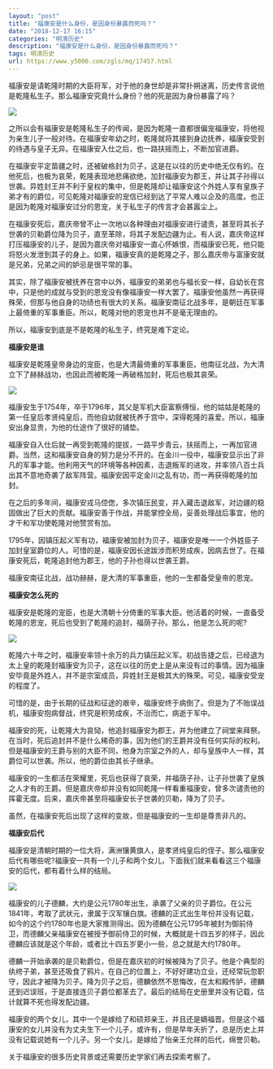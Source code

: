 ```yaml
---
layout: "post"
title: "福康安是什么身份，是因身份暴露而死吗？"
date: "2018-12-17 16:15"
categories: "明清历史"
description: "福康安是什么身份，是因身份暴露而死吗？"
tags: 明清历史
url: https://www.y5000.com/zgls/mq/17457.html
---
```






福康安是请乾隆时期的大臣将军，对于他的身世却是非常扑朔迷离，历史传言说他是乾隆私生子。那么福康安究竟什么身份？他的死是因为身份暴露了吗？

![](https://img.y5000.com/uploads/allimg/170320/8-1F320101624106.jpg)

之所以会有福康安是乾隆私生子的传闻，是因为乾隆一直都很偏宠福康安，将他视为亲生儿子一般对待。在福康安年幼之时，乾隆就将其接到身边抚养，福康安受到的待遇与皇子无异。在福康安入仕之后，也一路扶摇而上，不断加官进爵。

在福康安平定苗疆之时，还被破格封为贝子，这是在以往的历史中绝无仅有的。在他死后，也极为哀荣，乾隆表现地悲痛欲绝，加封福康安为郡王，并让其子孙得以世袭。异姓封王并不利于皇权的集中，但是乾隆却让福康安这个外姓人享有皇族子弟才有的爵位，可见乾隆对福康安的宠信已经到达了平常人难以企及的高度。也正是因为乾隆对福康安过分的恩宠，关于私生子的传言才会甚嚣尘上。

在福康安死后，嘉庆帝曾不止一次地以各种理由对福康安进行谴责，甚至将其长子世袭的贝勒爵位降为贝子，直至革除，将其子发配边疆为止。有人说，嘉庆帝这样打压福康安的儿子，是因为嘉庆帝对福康安一直心怀嫉恨，而福康安已死，他只能将怒火发泄到其子的身上。如果，福康安真的是乾隆之子，那么嘉庆帝与富康安就是兄弟，兄弟之间的妒忌是很平常的事。

其实，除了福康安被抚养在宫中以外，福康安的弟弟也与福长安一样，自幼长在宫中，只是他的成就与受到的恩宠没有像福康安一样大罢了。福康安他虽然一再获得殊荣，但那与他自身的功绩也有很大的关系。福康安南征北战多年，是朝廷在军事上最倚重的军事重臣。所以，乾隆对他的恩宠也并不是毫无理由的。

所以，福康安到底是不是乾隆的私生子，终究是难下定论。

**福康安是谁**

福康安是乾隆皇帝身边的宠臣，也是大清最倚重的军事重臣。他南征北战，为大清立下了赫赫战功，也因此而被乾隆一再破格加封，死后也极其哀荣。

![](https://img.y5000.com/uploads/allimg/170320/8-1F3201016335D.jpg)

福康安生于1754年，卒于1796年，其父是军机大臣富察傅恒，他的姑姑是乾隆的第一任皇后孝贤纯皇后，而他自幼就被抚养于宫中，深得乾隆的喜爱。所以，福康安出身显贵，为他的仕途作了很好的铺垫。

福康安自入仕后就一再受到乾隆的提拔，一路平步青云，扶摇而上，一再加官进爵。当然，这和福康安自身的努力是分不开的。在金川一役中，福康安显示出了非凡的军事才能。他利用天气的环境等各种因素，击退叛军的进攻，并率领八百士兵出其不意地奇袭了敌军阵营。福康安因平定金川之乱有功，而一再获得乾隆的加封。

在之后的多年间，福康安戎马倥偬，多次镇压民变，并入藏击退敌军，对边疆的稳固做出了巨大的贡献。福康安善于作战，并能掌控全局，妥善处理战后事宜，他的才干和军功使乾隆对他赞赏有加。

1795年，因镇压起义军有功，福康安被加封为贝子，福康安是唯一一个外姓臣子加封皇室爵位的人。可惜的是，福康安因长途跋涉而积劳成疾，因病去世了。在福康安死后，乾隆追封他为郡王，他的子孙也得以世袭王爵。

福康安南征北战，战功赫赫，是大清的军事重臣，他的一生都备受皇帝的恩宠。

**福康安怎么死的**

福康安是乾隆的宠臣，也是大清朝十分倚重的军事大臣。他活着的时候，一直备受乾隆的恩宠，死后也受到了乾隆的追封，福荫子孙。那么，他是怎么死的呢?

![](https://img.y5000.com/uploads/allimg/170320/8-1F3201016445W.jpg)

乾隆六十年之时，福康安率领十余万的兵力镇压起义军。初战告捷之后，已经退为太上皇的乾隆封福康安为贝子，这在以往的历史上是从来没有过的事情。因为福康安毕竟是外姓人，并不是宗室成员，异姓封王是极其大的殊荣。可见，福康安受宠的程度了。

可惜的是，由于长期的征战和征途的艰辛，福康安终于病倒了。但是为了不贻误战机，福康安抱病督战，终究是积劳成疾，不治而亡，病逝于军中。

福康安的死，让乾隆大为哀恸，他追封福康安为郡王，并为他建立了祠堂来拜祭。在当时，死后追封并不是什么稀奇的事，因为他们的王爵并没有任何实际的权利。但是福康安的王爵与别的大臣不同，他身为宗室之外的人，却与皇族中人一样，其爵位可以世袭。所以，他的爵位由其长子继承。

福康安的一生都活在荣耀里，死后也获得了哀荣，并福荫子孙，让子孙世袭了皇族之人才有的王爵。但是嘉庆帝却并没有如同乾隆一样看重福康安，曾多次谴责他的挥霍无度。后来，嘉庆帝甚至将福康安长子世袭的贝勒，降为了贝子。

虽然，在福康安死后出现了这样的变故，但是福康安的一生却是尊贵非凡的。

**福康安后代**

福康安是清朝时期的一位大将，满洲镶黄旗人，是孝贤纯皇后的侄子。那么福康安后代有哪些呢?福康安一共有一个儿子和两个女儿，下面我们就来看看这三个福康安的后代，都有着什么样的结局。

![](https://img.y5000.com/uploads/allimg/170320/8-1F320101A3L5.jpg)

福康安的儿子德麟，大约是公元1780年出生，承袭了父亲的贝子爵位。在公元1841年，考取了武状元，隶属于汉军镶白旗。德麟的正式出生年份并没有记载，如今的这个约1780年也是大家推测得出。因为德麟在公元1795年被封为御前侍卫，而德麟父亲福康安在被授予御前侍卫的时候，大概就是十四五岁的样子，因此德麟应该就是这个年龄，或者比十四五岁更小一些，总之就是大约1780年。

德麟一开始承袭的是贝勒爵位，但是在嘉庆初的时候被降为了贝子。他是个典型的纨绔子弟，甚至还吸食了鸦片。在自己的位置上，不好好建功立业，还经常玩忽职守，因此才被降为贝子。降为贝子之后，德麟依然不思悔改，在太和殿传胪，德麟还到迟误班，于是直接连贝子爵位都革去了。最后的结局在史册里并没有记载，估计就算不死也得发配边疆。

福康安的两个女儿，其中一个是嫁给了和硕郑亲王，并且还是嫡福晋。但是这个福康安的女儿并没有为丈夫生下一个儿子，或许有，但是早年夭折了，总是历史上并没有记载说她有一个儿子。另一个女儿，是嫁给了怡亲王允祥的后代，绵誉贝勒。

关于福康安的很多历史背景或还需要历史学家们再去探索考察了。
